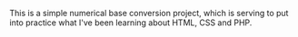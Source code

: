 This is a simple numerical base conversion project, which is serving to put into practice what I've been learning about HTML, CSS and PHP.